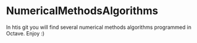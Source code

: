 # NumericalMethodsAlgorithms
In htis git you will find several numerical methods algorithms programmed in Octave. Enjoy :)
